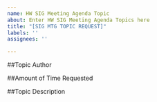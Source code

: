 ```yaml
---
name: HW SIG Meeting Agenda Topic
about: Enter HW SIG Meeting Agenda Topics here
title: "[SIG MTG TOPIC REQUEST]"
labels: ''
assignees: ''

---
```


##Topic Author

##Amount of Time Requested

##Topic Description
